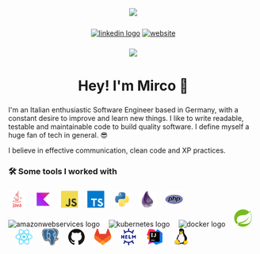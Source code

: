 <div align="center">
  <img height="150" src="https://media1.giphy.com/media/v1.Y2lkPTc5MGI3NjExbjF1ZDUzN3U0eDV2Y3Y5ZTFtNHRjcnYxMmhrOTN6eXl0aDhmaDdwdCZlcD12MV9pbnRlcm5hbF9naWZfYnlfaWQmY3Q9Zw/JIX9t2j0ZTN9S/giphy.gif"  />
</div>

###

<div align="center">
  <a href="https://www.linkedin.com/in/mirco-poretti-197282b4/"><img src="https://img.shields.io/static/v1?message=LinkedIn&logo=linkedin&label=&color=0077B5&logoColor=white&labelColor=&style=for-the-badge" height="25" alt="linkedin logo"/></a>
   <a href="https://mircoporetti.me"><img src="https://img.shields.io/static/v1?message=Website&logo=twitter&label=&color=1DA1F2&logoColor=white&labelColor=&style=for-the-badge" height="25" alt="website"  /></a>
</div>

###

<div align="center">
  <img src="https://visitor-badge.laobi.icu/badge?page_id=mircoporetti.visitors&"  />
</div>

###

<h1 align="center">Hey! I'm Mirco 👋</h1>

###

I'm an Italian enthusiastic Software Engineer based in Germany, with a constant desire to improve and learn new things. 
I like to write readable, testable and maintainable code to build quality software.
I define myself a huge fan of tech in general. :sunglasses:

I believe in effective communication, clean code and XP practices.

###

<h3 align="left">🛠 Some tools I worked with</h3>

###

<div align="left">
  <img src="https://github.com/devicons/devicon/blob/v2.16.0/icons/java/java-plain-wordmark.svg" height="35" alt="java logo"  />
  <img width="10" />
  <img src="https://github.com/devicons/devicon/blob/v2.16.0/icons/kotlin/kotlin-original.svg" height="35" alt="kotlin logo"  />
  <img width="10" />
  <img src="https://github.com/devicons/devicon/blob/v2.16.0/icons/javascript/javascript-original.svg" height="35" alt="js logo"  />
  <img width="10" />
  <img src="https://github.com/devicons/devicon/blob/v2.16.0/icons/typescript/typescript-original.svg" height="35" alt="ts logo"  />
  <img width="10" />
  <img src="https://github.com/devicons/devicon/blob/v2.16.0/icons/python/python-original.svg" height="35" alt="python logo"  />
  <img width="10" />
  <img src="https://github.com/devicons/devicon/blob/v2.16.0/icons/elixir/elixir-original.svg" height="35" alt="elixir logo"  />
  <img width="10" />
  <img src="https://github.com/devicons/devicon/blob/v2.16.0/icons/php/php-original.svg" height="35" alt="php logo"  />
  <img width="10" />
  <img src="https://cdn.jsdelivr.net/gh/devicons/devicon/icons/amazonwebservices/amazonwebservices-line-wordmark.svg" height="35" alt="amazonwebservices logo"  />
  <img width="10" />
  <img src="https://cdn.jsdelivr.net/gh/devicons/devicon/icons/kubernetes/kubernetes-plain.svg" height="35" alt="kubernetes logo"  />
  <img width="10" />
  <img src="https://cdn.jsdelivr.net/gh/devicons/devicon/icons/docker/docker-plain-wordmark.svg" height="35" alt="docker logo"  />
   <img width="10" />
  <img src="https://github.com/devicons/devicon/blob/v2.16.0/icons/spring/spring-original.svg" height="35" alt="spring logo"  />
  <img width="10" /> 
  <img src="https://github.com/devicons/devicon/blob/v2.16.0/icons/react/react-original.svg" height="35" alt="react logo"  />
   <img width="10" />
  <img src="https://github.com/devicons/devicon/blob/v2.16.0/icons/postgresql/postgresql-original.svg" height="35" alt="postgresql logo"/>
   <img width="10" />
  <img src="https://github.com/devicons/devicon/blob/v2.16.0/icons/github/github-original.svg" height="35" alt="github logo"/>
  <img width="10" />
  <img src="https://github.com/devicons/devicon/blob/v2.16.0/icons/gitlab/gitlab-original.svg" height="35" alt="gitlab logo"/>
  <img width="10" />
  <img src="https://github.com/devicons/devicon/blob/v2.16.0/icons/helm/helm-original.svg" height="35" alt="helm logo"/>
  <img width="10" />
  <img src="https://github.com/devicons/devicon/blob/v2.16.0/icons/intellij/intellij-original.svg" height="35" alt="intellij logo"/>
  <img width="10" />
  <img src="https://github.com/devicons/devicon/blob/v2.16.0/icons/linux/linux-original.svg" height="35" alt="linux logo"/>
</div>

###
